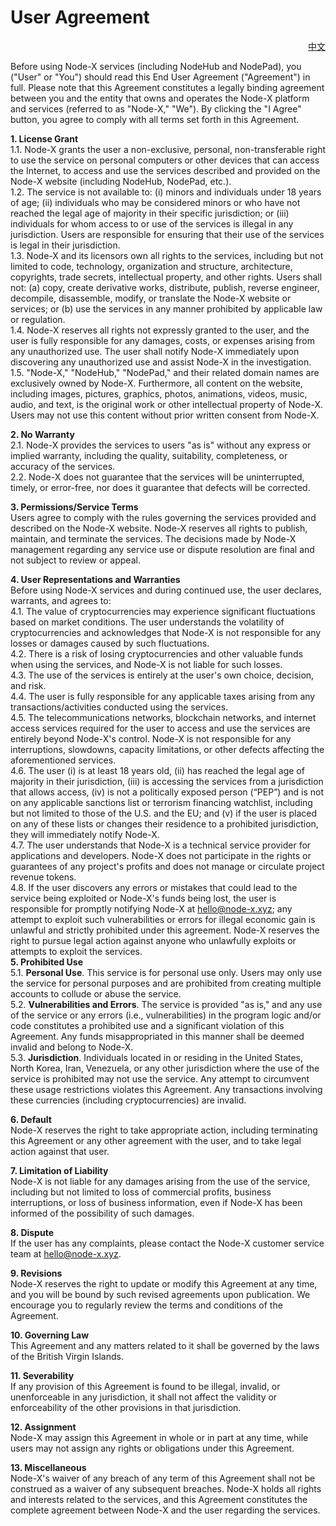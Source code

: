 # User Agreement

<p align="right"><a href="https://docs.node-x.xyz/sheng-ming">中文</a></p>

Before using Node-X services (including NodeHub and NodePad), you ("User" or "You") should read this End User Agreement ("Agreement") in full. Please note that this Agreement constitutes a legally binding agreement between you and the entity that owns and operates the Node-X platform and services (referred to as "Node-X," "We"). By clicking the "I Agree" button, you agree to comply with all terms set forth in this Agreement.

**1. License Grant**\
1.1. Node-X grants the user a non-exclusive, personal, non-transferable right to use the service on personal computers or other devices that can access the Internet, to access and use the services described and provided on the Node-X website (including NodeHub, NodePad, etc.).\
1.2. The service is not available to: (i) minors and individuals under 18 years of age; (ii) individuals who may be considered minors or who have not reached the legal age of majority in their specific jurisdiction; or (iii) individuals for whom access to or use of the services is illegal in any jurisdiction. Users are responsible for ensuring that their use of the services is legal in their jurisdiction.\
1.3. Node-X and its licensors own all rights to the services, including but not limited to code, technology, organization and structure, architecture, copyrights, trade secrets, intellectual property, and other rights. Users shall not: (a) copy, create derivative works, distribute, publish, reverse engineer, decompile, disassemble, modify, or translate the Node-X website or services; or (b) use the services in any manner prohibited by applicable law or regulation.\
1.4. Node-X reserves all rights not expressly granted to the user, and the user is fully responsible for any damages, costs, or expenses arising from any unauthorized use. The user shall notify Node-X immediately upon discovering any unauthorized use and assist Node-X in the investigation.\
1.5. "Node-X," "NodeHub," "NodePad," and their related domain names are exclusively owned by Node-X. Furthermore, all content on the website, including images, pictures, graphics, photos, animations, videos, music, audio, and text, is the original work or other intellectual property of Node-X. Users may not use this content without prior written consent from Node-X.

**2. No Warranty**\
2.1. Node-X provides the services to users "as is" without any express or implied warranty, including the quality, suitability, completeness, or accuracy of the services.\
2.2. Node-X does not guarantee that the services will be uninterrupted, timely, or error-free, nor does it guarantee that defects will be corrected.

**3. Permissions/Service Terms**\
Users agree to comply with the rules governing the services provided and described on the Node-X website. Node-X reserves all rights to publish, maintain, and terminate the services. The decisions made by Node-X management regarding any service use or dispute resolution are final and not subject to review or appeal.

**4. User Representations and Warranties**\
Before using Node-X services and during continued use, the user declares, warrants, and agrees to:\
4.1. The value of cryptocurrencies may experience significant fluctuations based on market conditions. The user understands the volatility of cryptocurrencies and acknowledges that Node-X is not responsible for any losses or damages caused by such fluctuations.\
4.2. There is a risk of losing cryptocurrencies and other valuable funds when using the services, and Node-X is not liable for such losses.\
4.3. The use of the services is entirely at the user's own choice, decision, and risk.\
4.4. The user is fully responsible for any applicable taxes arising from any transactions/activities conducted using the services.\
4.5. The telecommunications networks, blockchain networks, and internet access services required for the user to access and use the services are entirely beyond Node-X's control. Node-X is not responsible for any interruptions, slowdowns, capacity limitations, or other defects affecting the aforementioned services.\
4.6. The user (i) is at least 18 years old, (ii) has reached the legal age of majority in their jurisdiction, (iii) is accessing the services from a jurisdiction that allows access, (iv) is not a politically exposed person (“PEP”) and is not on any applicable sanctions list or terrorism financing watchlist, including but not limited to those of the U.S. and the EU; and (v) if the user is placed on any of these lists or changes their residence to a prohibited jurisdiction, they will immediately notify Node-X.\
4.7. The user understands that Node-X is a technical service provider for applications and developers. Node-X does not participate in the rights or guarantees of any project's profits and does not manage or circulate project revenue tokens.\
4.8. If the user discovers any errors or mistakes that could lead to the service being exploited or Node-X's funds being lost, the user is responsible for promptly notifying Node-X at hello@node-x.xyz; any attempt to exploit such vulnerabilities or errors for illegal economic gain is unlawful and strictly prohibited under this agreement. Node-X reserves the right to pursue legal action against anyone who unlawfully exploits or attempts to exploit the services.\
**5. Prohibited Use**\
5.1. **Personal Use**. This service is for personal use only. Users may only use the service for personal purposes and are prohibited from creating multiple accounts to collude or abuse the service.\
5.2. **Vulnerabilities and Errors**. The service is provided "as is," and any use of the service or any errors (i.e., vulnerabilities) in the program logic and/or code constitutes a prohibited use and a significant violation of this Agreement. Any funds misappropriated in this manner shall be deemed invalid and belong to Node-X.\
5.3. **Jurisdiction**. Individuals located in or residing in the United States, North Korea, Iran, Venezuela, or any other jurisdiction where the use of the service is prohibited may not use the service. Any attempt to circumvent these usage restrictions violates this Agreement. Any transactions involving these currencies (including cryptocurrencies) are invalid.

**6. Default**\
Node-X reserves the right to take appropriate action, including terminating this Agreement or any other agreement with the user, and to take legal action against that user.

**7. Limitation of Liability**\
Node-X is not liable for any damages arising from the use of the service, including but not limited to loss of commercial profits, business interruptions, or loss of business information, even if Node-X has been informed of the possibility of such damages.

**8. Dispute**\
If the user has any complaints, please contact the Node-X customer service team at hello@node-x.xyz.

**9. Revisions**\
Node-X reserves the right to update or modify this Agreement at any time, and you will be bound by such revised agreements upon publication. We encourage you to regularly review the terms and conditions of the Agreement.

**10. Governing Law**\
This Agreement and any matters related to it shall be governed by the laws of the British Virgin Islands.

**11. Severability**\
If any provision of this Agreement is found to be illegal, invalid, or unenforceable in any jurisdiction, it shall not affect the validity or enforceability of the other provisions in that jurisdiction.

**12. Assignment**\
Node-X may assign this Agreement in whole or in part at any time, while users may not assign any rights or obligations under this Agreement.

**13. Miscellaneous**\
Node-X's waiver of any breach of any term of this Agreement shall not be construed as a waiver of any subsequent breaches. Node-X holds all rights and interests related to the services, and this Agreement constitutes the complete agreement between Node-X and the user regarding the services.
